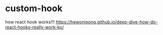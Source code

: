 # custom-hook
how react hook works!!!
https://hewonjeong.github.io/deep-dive-how-do-react-hooks-really-work-ko/
